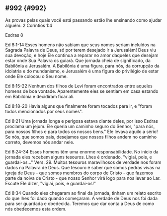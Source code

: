 ## #992 {#992}

As provas pelas quais você está passando estão lhe ensinando como ajudar alguém. 2 Coríntios 1:4

Esdras 8

Ed 8:1-14 Esses homens não sabiam que seus nomes seriam incluídos na Sagrada Palavra de Deus, só por terem desejado ir a Jerusalém! Deus viu sua devoção, e hoje Ele continua a reparar no amor daqueles que desejam estar onde Sua Palavra os guiará. Que jornada cheia de significado, da Babilônia a Jerusalém. A Babilônia é uma figura, para nós, da corrupção da idolatria e do mundanismo, e Jerusalém é uma figura do privilégio de estar onde Ele colocou o Seu nome.

Ed 8:15-22 Nenhum dos filhos de Levi foram encontrados entre aqueles homens de boa vontade. Aparentemente eles se sentiam em casa estando em Babilônia e decidiram ficar ali.

Ed 8:18-20 Havia alguns que finalmente foram tocados para ir, e &quot;foram todos mencionados por seus nomes&quot;.

Ed 8:21 Uma jornada longa e perigosa estava diante deles, por isso Esdras proclama um jejum. Ele queria um caminho seguro do Senhor, &quot;para nós, para nossos filhos e para todos os nossos bens.&quot; Ele levava aquilo a sério! Se nós, que somos pais, desejamos que nossos filhos andem no caminho correto, devemos nós andar nele.

Ed 8:24-34 Esses homens têm uma enorme responsabilidade. No início da jornada eles recebem alguns tesouros. Lhes é ordenado, &quot;vigiai, pois, e guardai-os...&quot; Vers. 29\. Muitos tesouros maravilhosos de verdade nos foram dados na Palavra de Deus. Que tesouro é saber que somos pedras vivas na igreja de Deus - que somos membros do corpo de Cristo - que fazemos parte da noiva de Cristo - que nosso Senhor virá logo para nos levar ao Lar. Escute Ele dizer, &quot;vigiai, pois, e guardai-os!&quot;

Ed 8:34 Quando eles chegaram ao final da jornada, tinham um relato escrito do que lhes foi dado quando começaram. A verdade de Deus nos foi dada para ser guardada e obedecida. Teremos que dar conta a Deus de como nós obedecemos esta ordem.